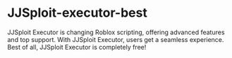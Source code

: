 # JJSploit-executor-best
JJSploit Executor is changing Roblox scripting, offering advanced features and top support. With JJSploit Executor, users get a seamless experience. Best of all, JJSploit Executor is completely free!
